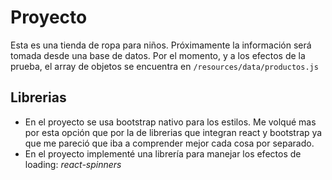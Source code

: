 # Proyecto
Esta es una tienda de ropa para niños. 
Próximamente la información será tomada desde una base de datos. Por el momento, y a los efectos de la prueba, el array de objetos se encuentra en `/resources/data/productos.js`

## Librerias
- En el proyecto se usa bootstrap nativo para los estilos. Me volqué mas por esta opción que por la de librerias que integran react y bootstrap ya que me pareció que iba a comprender mejor cada cosa por separado.
- En el proyecto implementé una librería para manejar los efectos de loading: _react-spinners_
